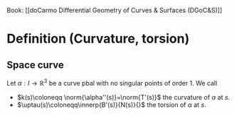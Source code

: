 Book: [[doCarmo Differential Geometry of Curves & Surfaces (DGoC&S)]]
# Definition (Curvature, torsion)
## Space curve
Let $\alpha:I\to \mathbb{R}^{3}$ be a curve pbal with no singular points of order $1$.
We call
- $k(s)\coloneqq \norm{\alpha''(s)}=\norm{T'(s)}$ the curvature of $\alpha$ at $s$.
- $\uptau(s)\coloneqq\innerp{B'(s)}{N(s)}{}$ the torsion of $\alpha$ at $s$.

